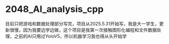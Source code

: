 # 2048_AI_analysis_cpp
目前只把游戏和数据处理部分写完，项目从2025.5.31开始写，我是大一学生，更新很慢，因为我要边学边做，这个项目是我第一次接触图形化编程和文件数据处理，之前的AI只用过YoloV5，所以机器学习我也得从头开始学
